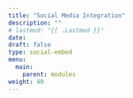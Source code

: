 ```yaml
---
title: "Social Media Integration"
description: ""
# lastmod: "{{ .Lastmod }}"
date: 
draft: false
type: social-embed
menu: 
  main:
    parent: modules
weight: 40
---
```

